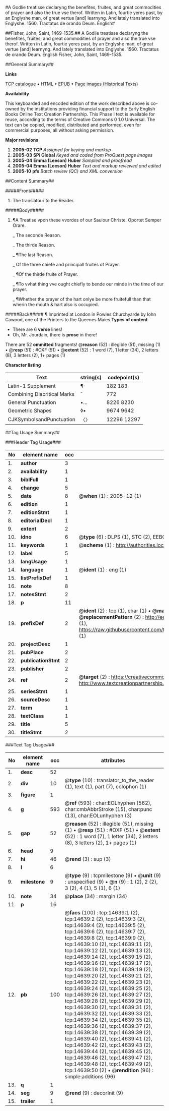 #A Godlie treatisse declaryng the benefites, fruites, and great commodities of prayer and also the true vse therof. Written in Latin, fourtie yeres past, by an Englyshe man, of great vertue [and] learnyng. And lately translated into Englyshe. 1560. Tractatus de orando Deum. English#

##Fisher, John, Saint, 1469-1535.##
A Godlie treatisse declaryng the benefites, fruites, and great commodities of prayer and also the true vse therof. Written in Latin, fourtie yeres past, by an Englyshe man, of great vertue [and] learnyng. And lately translated into Englyshe. 1560.
Tractatus de orando Deum. English
Fisher, John, Saint, 1469-1535.

##General Summary##

**Links**

[TCP catalogue](http://www.ota.ox.ac.uk/tcp/)  • 
[HTML](http://tei.it.ox.ac.uk/tcp/Texts-HTML/free/A00/A00762.html)  • 
[EPUB](http://tei.it.ox.ac.uk/tcp/Texts-EPUB/free/A00/A00762.epub) • 
[Page images (Historical Texts)](https://data.historicaltexts.jisc.ac.uk/view?pubId=eebo-99849489e&pageId=eebo-99849489e-14639-1)

**Availability**

This keyboarded and encoded edition of the
	       work described above is co-owned by the institutions
	       providing financial support to the Early English Books
	       Online Text Creation Partnership. This Phase I text is
	       available for reuse, according to the terms of Creative
	       Commons 0 1.0 Universal. The text can be copied,
	       modified, distributed and performed, even for
	       commercial purposes, all without asking permission.

**Major revisions**

1. __2005-02__ __TCP__ *Assigned for keying and markup*
1. __2005-03__ __SPi Global__ *Keyed and coded from ProQuest page images*
1. __2005-04__ __Emma (Leeson) Huber__ *Sampled and proofread*
1. __2005-04__ __Emma (Leeson) Huber__ *Text and markup reviewed and edited*
1. __2005-10__ __pfs__ *Batch review (QC) and XML conversion*

##Content Summary##

#####Front#####

1. The translatour to the Reader.

#####Body#####

1. ¶A Treatise vpon these vvordes of our Sauiour Christe. Oportet Semper Orare.

    _ The seconde Reason.

    _ The thirde Reason.

    _ ¶The last Reason.

    _ Of the three chiefe and principall fruites of Prayer.

    _ ¶Of the thirde fruite of Prayer.

    _ ¶To vvhat thing vve ought chiefly to bende our minde in the time of our prayer.

    _ ¶Whether the prayer of the hart onlye be more fruitefull than that wherin the mouth & hart also is occupied.

#####Back#####
¶ Imprinted at London in Powles Churchyarde by Iohn Cawood, one of the Printers to the Queenes Maies
**Types of content**

  * There are 6 **verse** lines!
  * Oh, Mr. Jourdain, there is **prose** in there!

There are 52 **ommitted** fragments! 
 @__reason__ (52) : illegible (51), missing (1)  •  @__resp__ (51) : #OXF (51)  •  @__extent__ (52) : 1 word (7), 1 letter (34), 2 letters (8), 3 letters (2), 1+ pages (1)

**Character listing**


|Text|string(s)|codepoint(s)|
|---|---|---|
|Latin-1 Supplement|¶·|182 183|
|Combining             Diacritical Marks|̄|772|
|General Punctuation|•…|8226 8230|
|Geometric Shapes|◊▪|9674 9642|
|CJKSymbolsandPunctuation|〈〉|12296 12297|

##Tag Usage Summary##

###Header Tag Usage###

|No|element name|occ|attributes|
|---|---|---|---|
|1.|__author__|3||
|2.|__availability__|1||
|3.|__biblFull__|1||
|4.|__change__|5||
|5.|__date__|8| @__when__ (1) : 2005-12 (1)|
|6.|__edition__|1||
|7.|__editionStmt__|1||
|8.|__editorialDecl__|1||
|9.|__extent__|2||
|10.|__idno__|6| @__type__ (6) : DLPS (1), STC (2), EEBO-CITATION (1), PROQUEST (1), VID (1)|
|11.|__keywords__|1| @__scheme__ (1) : http://authorities.loc.gov/ (1)|
|12.|__label__|5||
|13.|__langUsage__|1||
|14.|__language__|1| @__ident__ (1) : eng (1)|
|15.|__listPrefixDef__|1||
|16.|__note__|8||
|17.|__notesStmt__|2||
|18.|__p__|11||
|19.|__prefixDef__|2| @__ident__ (2) : tcp (1), char (1)  •  @__matchPattern__ (2) : ([0-9\-]+):([0-9IVX]+) (1), (.+) (1)  •  @__replacementPattern__ (2) : http://eebo.chadwyck.com/downloadtiff?vid=$1&page=$2 (1), https://raw.githubusercontent.com/textcreationpartnership/Texts/master/tcpchars.xml#$1 (1)|
|20.|__projectDesc__|1||
|21.|__pubPlace__|2||
|22.|__publicationStmt__|2||
|23.|__publisher__|2||
|24.|__ref__|2| @__target__ (2) : https://creativecommons.org/publicdomain/zero/1.0/ (1), http://www.textcreationpartnership.org/docs/. (1)|
|25.|__seriesStmt__|1||
|26.|__sourceDesc__|1||
|27.|__term__|1||
|28.|__textClass__|1||
|29.|__title__|5||
|30.|__titleStmt__|2||


###Text Tag Usage###

|No|element name|occ|attributes|
|---|---|---|---|
|1.|__desc__|52||
|2.|__div__|10| @__type__ (10) : translator_to_the_reader (1), text (1), part (7), colophon (1)|
|3.|__figure__|1||
|4.|__g__|593| @__ref__ (593) : char:EOLhyphen (562), char:cmbAbbrStroke (15), char:punc (13), char:EOLunhyphen (3)|
|5.|__gap__|52| @__reason__ (52) : illegible (51), missing (1)  •  @__resp__ (51) : #OXF (51)  •  @__extent__ (52) : 1 word (7), 1 letter (34), 2 letters (8), 3 letters (2), 1+ pages (1)|
|6.|__head__|9||
|7.|__hi__|46| @__rend__ (3) : sup (3)|
|8.|__l__|6||
|9.|__milestone__|9| @__type__ (9) : tcpmilestone (9)  •  @__unit__ (9) : unspecified (9)  •  @__n__ (9) : 1 (2), 2 (2), 3 (2), 4 (1), 5 (1), 6 (1)|
|10.|__note__|34| @__place__ (34) : margin (34)|
|11.|__p__|16||
|12.|__pb__|100| @__facs__ (100) : tcp:14639:1 (2), tcp:14639:2 (2), tcp:14639:3 (2), tcp:14639:4 (2), tcp:14639:5 (2), tcp:14639:6 (2), tcp:14639:7 (2), tcp:14639:8 (2), tcp:14639:9 (2), tcp:14639:10 (2), tcp:14639:11 (2), tcp:14639:12 (2), tcp:14639:13 (2), tcp:14639:14 (2), tcp:14639:15 (2), tcp:14639:16 (2), tcp:14639:17 (2), tcp:14639:18 (2), tcp:14639:19 (2), tcp:14639:20 (2), tcp:14639:21 (2), tcp:14639:22 (2), tcp:14639:23 (2), tcp:14639:24 (2), tcp:14639:25 (2), tcp:14639:26 (2), tcp:14639:27 (2), tcp:14639:28 (2), tcp:14639:29 (2), tcp:14639:30 (2), tcp:14639:31 (2), tcp:14639:32 (2), tcp:14639:33 (2), tcp:14639:34 (2), tcp:14639:35 (2), tcp:14639:36 (2), tcp:14639:37 (2), tcp:14639:38 (2), tcp:14639:39 (2), tcp:14639:40 (2), tcp:14639:41 (2), tcp:14639:42 (2), tcp:14639:43 (2), tcp:14639:44 (2), tcp:14639:45 (2), tcp:14639:46 (2), tcp:14639:47 (2), tcp:14639:48 (2), tcp:14639:49 (2), tcp:14639:50 (2)  •  @__rendition__ (96) : simple:additions (96)|
|13.|__q__|1||
|14.|__seg__|9| @__rend__ (9) : decorInit (9)|
|15.|__trailer__|1||
